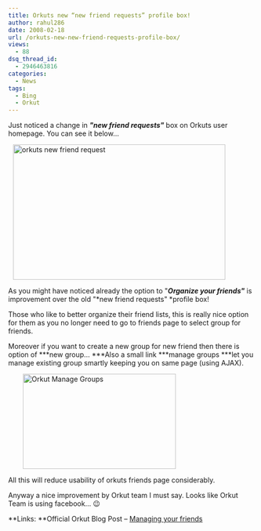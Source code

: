 ```yaml
---
title: Orkuts new “new friend requests” profile box!
author: rahul286
date: 2008-02-18
url: /orkuts-new-new-friend-requests-profile-box/
views:
  - 88
dsq_thread_id:
  - 2946463816
categories:
  - News
tags:
  - Bing
  - Orkut
---
```

Just noticed a change in ***"new friend requests"*** box on Orkuts user homepage. You can see it below&#8230;

[<img class="wp-image-53831" style="border-top-width: 0px;border-left-width: 0px;border-bottom-width: 0px;margin: 0px 0px 0px 10px;border-right-width: 0px" height="276" alt="orkuts new friend request" src="http://cdn.devilsworkshop.org/files/2008/02/orkuts-new-friend-request-thumb.jpg" width="433" border="0" />][1] 

As you might have noticed already the option to "***Organize your friends"*** is improvement over the old "*new friend requests" *profile box!

Those who like to better organize their friend lists, this is really nice option for them as you no longer need to go to friends page to select group for friends.

Moreover if you want to create a new group for new friend then there is option of ***new group&#8230; ***Also a small link ***manage groups ***let you manage existing group smartly keeping you on same page (using AJAX).

[<img style="border-top-width: 0px;border-left-width: 0px;border-bottom-width: 0px;margin: 0px 0px 0px 30px;border-right-width: 0px" height="194" alt="Orkut Manage Groups" src="http://cdn.devilsworkshop.org/files/2008/02/image-thumb8.png" width="312" border="0" />][2] 

All this will reduce usability of orkuts friends page considerably.

Anyway a nice improvement by Orkut team I must say. Looks like Orkut Team is using facebook&#8230; 😉

**Links: **Official Orkut Blog Post &#8211; <a href="http://en.blog.orkut.com/2008/02/managing-your-friends-online.html" onclick="_gaq.push(['_trackEvent', 'outbound-article', 'http://en.blog.orkut.com/2008/02/managing-your-friends-online.html', 'Managing your friends']);" >Managing your friends</a>

 [1]: http://cdn.devilsworkshop.org/files/2008/02/orkuts-new-friend-request.jpg
 [2]: http://cdn.devilsworkshop.org/files/2008/02/image14.png
